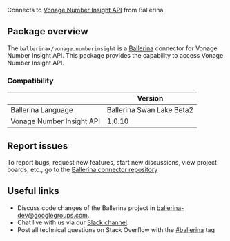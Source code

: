 Connects to [Vonage Number Insight API](https://nexmo-api-specification.herokuapp.com/number-insight) from Ballerina

## Package overview
The `ballerinax/vonage.numberinsight` is a [Ballerina](https://ballerina.io/) connector for Vonage Number Insight API.
This package provides the capability to access Vonage Number Insight API.

### Compatibility
|                               | Version                        |
|-------------------------------|--------------------------------|
| Ballerina Language            | Ballerina Swan Lake Beta2      |
| Vonage Number Insight API     | 1.0.10                         |

## Report issues
To report bugs, request new features, start new discussions, view project boards, etc., go to the [Ballerina connector repository](https://github.com/ballerina-platform/ballerinax-openapi-connectors)

## Useful links
- Discuss code changes of the Ballerina project in [ballerina-dev@googlegroups.com](mailto:ballerina-dev@googlegroups.com).
- Chat live with us via our [Slack channel](https://ballerina.io/community/slack/).
- Post all technical questions on Stack Overflow with the [#ballerina](https://stackoverflow.com/questions/tagged/ballerina) tag
